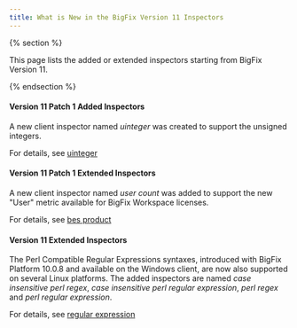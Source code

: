 ```yaml
---
title: What is New in the BigFix Version 11 Inspectors
---
```


{% section %}

This page lists the added or extended inspectors starting from BigFix Version 11.

{% endsection %}


#### Version 11 Patch 1 Added Inspectors

A new client inspector named *uinteger* was created to support the unsigned integers.

For details, see [uinteger](https://developer.bigfix.com/relevance/reference/uinteger.html)

#### Version 11 Patch 1 Extended Inspectors

A new client inspector named *user count* was added to support the new "User" metric available for BigFix Workspace licenses.

For details, see [bes product](https://developer.bigfix.com/relevance/reference/bes-product.html)

#### Version 11 Extended Inspectors

The Perl Compatible Regular Expressions syntaxes, introduced with BigFix Platform 10.0.8 and available on the Windows client, are now also supported on several Linux platforms.
The added inspectors are named *case insensitive perl regex*, *case insensitive perl regular expression*, *perl regex* and *perl regular expression*.

For details, see [regular expression](https://developer.bigfix.com/relevance/reference/regular-expression.html)

